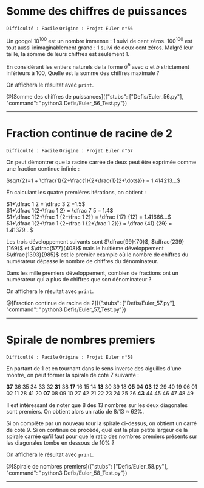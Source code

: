 # Somme des chiffres de puissances
`Difficulté : Facile`
`Origine : Projet Euler n°56`

Un googol $`10^{100}`$ est un nombre immense : 1 suivi de cent zéros. $`100^{100}`$ est tout aussi inimaginablement grand : 1 suivi de deux cent zéros. Malgré leur taille, la somme de leurs chiffres est seulement 1.

En considérant les entiers naturels de la forme $`a^b`$ avec $`a`$ et $`b`$ strictement inférieurs à 100, Quelle est la somme des chiffres maximale ?

On affichera le résultat avec `print`.

@[Somme des chiffres de puissances]({"stubs": ["Defis/Euler_56.py"], "command": "python3 Defis/Euler_56_Test.py"})

---

# Fraction continue de racine de 2
`Difficulté : Facile`
`Origine : Projet Euler n°57`

On peut démontrer que la racine carrée de deux peut être exprimée comme une fraction continue infinie : 

$`sqrt{2}=1 + \dfrac{1}{2+\frac{1}{2+\frac{1}{2+\dots}}} = 1.414213...`$

En calculant les quatre premières itérations, on obtient : 

$`1+\dfrac 1 2 = \dfrac 3 2 =1.5`$  
$`1+\dfrac 1{2+\frac 1 2} = \dfrac 7 5 = 1.4`$  
$`1+\dfrac 1{2+\frac 1 {2+\frac 1 2}} = \dfrac {17} {12} = 1.41666...`$  
$`1+\dfrac 1{2+\frac 1 {2+\frac 1 {2+\frac 1 2}}} = \dfrac {41} {29} = 1.41379...`$  

Les trois développement suivants sont $`\dfrac{99}{70}`$, $`\dfrac{239}{169}`$ et $`\dfrac{577}{408}`$ mais le huitième développement $`\dfrac{1393}{985}`$ est le premier example où le nombre de chiffres du numérateur dépasse le nombre de chiffres du dénominateur.

Dans les mille premiers développement, combien de fractions ont un numérateur qui a plus de chiffres que son dénominateur ?

On affichera le résultat avec `print`.

@[Fraction continue de racine de 2]({"stubs": ["Defis/Euler_57.py"], "command": "python3 Defis/Euler_57_Test.py"})

---

# Spirale de nombres premiers
`Difficulté : Facile`
`Origine : Projet Euler n°58`

En partant de 1 et en tournant dans le sens inverse des aiguilles d'une montre, on peut former la spirale de coté 7 suivante : 

**37** 36 35 34 33 32 **31**
38 **17** 16 15 14 **13** 30
39 18  **05**  04  **03** 12 29
40 19  06  01  02 11 28
41 20  **07**  08  09 10 27
42 21 22 23 24 25 26
**43** 44 45 46 47 48 49 

Il est intéressant de noter que 8 des 13 nombres sur les deux diagonales sont premiers. On obtient alors un ratio de 8/13 ≈ 62%.

Si on complète par un nouveau tour la spirale ci-dessus, on obtient un carré de coté 9. Si on continue ce procédé, quel est la plus petite largeur de la spirale carrée qu'il faut pour que le ratio des nombres premiers présents sur les diagonales tombe en dessous de 10% ?

On affichera le résultat avec `print`.

@[Spirale de nombres premiers]({"stubs": ["Defis/Euler_58.py"], "command": "python3 Defis/Euler_58_Test.py"})

---
